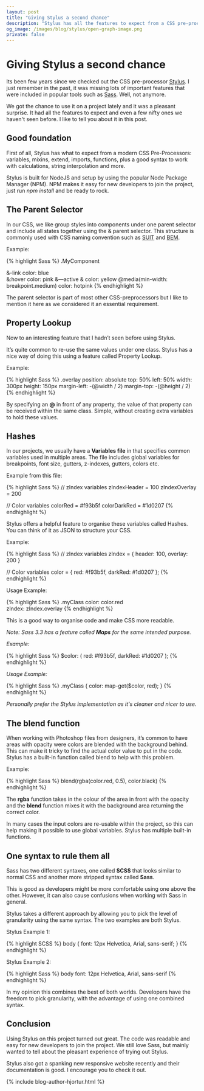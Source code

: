 ```yaml
---
layout: post
title: "Giving Stylus a second chance"
description: "Stylus has all the features to expect from a CSS pre-processors and even a few nifty ones we like to tell you about it in this post."
og_image: /images/blog/stylus/open-graph-image.png
private: false
---
```


# Giving Stylus a second chance

Its been few years since we checked out the CSS pre-processor [Stylus](http://stylus-lang.com/). I just remember in the past, it was missing lots of important features that were included in popular tools such as [Sass](http://sass-lang.com/). Well, not anymore.

We got the chance to use it on a project lately and it was a pleasant surprise. It had all the features to expect and even a few nifty ones we haven't seen before. I like to tell you about it in this post.



## Good foundation

First of all, Stylus has what to expect from a modern CSS Pre-Processors: variables, mixins, extend, imports, functions, plus a good syntax to work with calculations, string interpolation and more.

Stylus is built for NodeJS and setup by using the popular Node Package Manager (NPM). NPM makes it easy for new developers to join the project, just run *npm install* and be ready to rock.


## The Parent Selector

In our CSS, we like group styles into components under one parent selector and include all states together using the & parent selector. This structure is commonly used with CSS naming convention such as [SUIT](http://suitcss.github.io/) and [BEM](http://getbem.com/).

Example:

{% highlight Sass %}
.MyComponent
  
  &-link
    color: blue     
    &:hover
      color: pink
    &—active &
      color: yellow
    @media(min-width: breakpoint.medium)
      color: hotpink
{% endhighlight %}

The parent selector is part of most other CSS-preprocessors but I like to mention it here as we considered it an essential requirement. 


## Property Lookup

Now to an interesting feature that I hadn’t seen before using Stylus. 

It’s quite common to re-use the same values under one class. Stylus has a nice way of doing this using a feature called Property Lookup.

Example:

{% highlight Sass %}
.overlay
  position: absolute
  top: 50%
  left: 50%
  width: 300px
  height: 150px
  margin-left: -(@width / 2)
  margin-top: -(@height / 2)
{% endhighlight %}

By specifying an **@** in front of any property, the value of that property can be received within the same class. Simple, without creating extra variables to hold these values.


## Hashes

In our projects, we usually have a **Variables file** in that specifies common variables used in multiple areas. The file includes global variables for breakpoints, font size, gutters, z-indexes, gutters, colors etc.

Example from this file:

{% highlight Sass %}
// zIndex variables
zIndexHeader = 100
zIndexOverlay = 200

// Color variables
colorRed = #f93b5f
colorDarkRed = #1d0207
{% endhighlight %} 
    
Stylus offers a helpful feature to organise these variables called Hashes. You can think of it as JSON to structure your CSS.

Example:

{% highlight Sass %}
// zIndex variables
zIndex = {
  header: 100,
  overlay: 200
}  

// Color variables
color = {
  red: #f93b5f,
  darkRed: #1d0207
};
{% endhighlight %} 
   

Usage Example:

{% highlight Sass %}
.myClass
  color: color.red    
  zIndex: zIndex.overlay
{% endhighlight %}
    
This is a good way to organise code and make CSS more readable.

*Note: Sass 3.3 has a feature called **Maps** for the same intended purpose.* 

*Example:*

{% highlight Sass %}
$color: (
  red: #f93b5f,
  darkRed: #1d0207
);
{% endhighlight %}

*Usage Example:*

{% highlight Sass %}
.myClass {
  color: map-get($color, red);
}
{% endhighlight %}

*Personally prefer the Stylus implementation as it's cleaner and nicer to use.*


## The blend function

When working with Photoshop files from designers, it’s common to have areas with opacity were colors are blended with the background behind. This can make it tricky to find the actual color value to put in the code. Stylus has a built-in function called blend to help with this problem.

Example:

{% highlight Sass %}
blend(rgba(color.red, 0.5), color.black)
{% endhighlight %}

The **rgba** function takes in the colour of the area in front with the opacity and the **blend** function mixes it with the background area returning the correct color.

In many cases the input colors are re-usable within the project, so this can help making it possible to use global variables. Stylus has multiple built-in functions.
 

## One syntax to rule them all

Sass has two different syntaxes, one called **SCSS** that looks similar to normal CSS and another more stripped syntax called **Sass**.

This is good as developers might be more comfortable using one above the other. However, it can also cause confusions when working with Sass in general.

Stylus takes a different approach by allowing you to pick the level of granularity using the same syntax. The two examples are both Stylus.

Stylus Example 1:

{% highlight SCSS %}
body {
  font: 12px Helvetica, Arial, sans-serif;
}
{% endhighlight %}

Stylus Example 2:

{% highlight Sass %}
body
  font: 12px Helvetica, Arial, sans-serif
{% endhighlight %}

In my opinion this combines the best of both worlds. Developers have the freedom to pick granularity, with the advantage of using one combined syntax.


## Conclusion

Using Stylus on this project turned out great. The code was readable and easy for new developers to join the project. We still love Sass, but mainly wanted to tell about the pleasant experience of trying out Stylus. 

Stylus also got a spanking new responsive website recently and their documentation is good. I encourage you to check it out.

{% include blog-author-hjortur.html %}